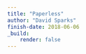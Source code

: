 ```yaml
---
title: "Paperless"
author: "David Sparks"
finish-date: 2018-06-06
_build:
    render: false
---
```


